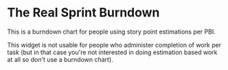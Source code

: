 # The Real Sprint Burndown
This is a burndown chart for people using story point estimations per PBI. 

This widget is not usable for people who administer completion of work per task (but in that case you're not interested in doing estimation based work at all so don't use a burndown chart).